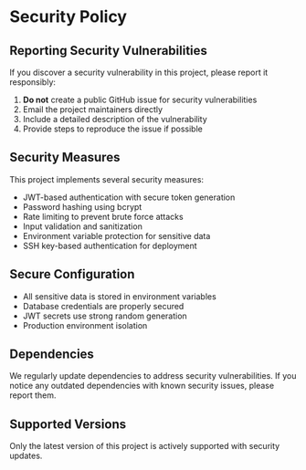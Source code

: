 # Security Policy

## Reporting Security Vulnerabilities

If you discover a security vulnerability in this project, please report it responsibly:

1. **Do not** create a public GitHub issue for security vulnerabilities
2. Email the project maintainers directly
3. Include a detailed description of the vulnerability
4. Provide steps to reproduce the issue if possible

## Security Measures

This project implements several security measures:

- JWT-based authentication with secure token generation
- Password hashing using bcrypt
- Rate limiting to prevent brute force attacks
- Input validation and sanitization
- Environment variable protection for sensitive data
- SSH key-based authentication for deployment

## Secure Configuration

- All sensitive data is stored in environment variables
- Database credentials are properly secured
- JWT secrets use strong random generation
- Production environment isolation

## Dependencies

We regularly update dependencies to address security vulnerabilities. If you notice any outdated dependencies with known security issues, please report them.

## Supported Versions

Only the latest version of this project is actively supported with security updates.
